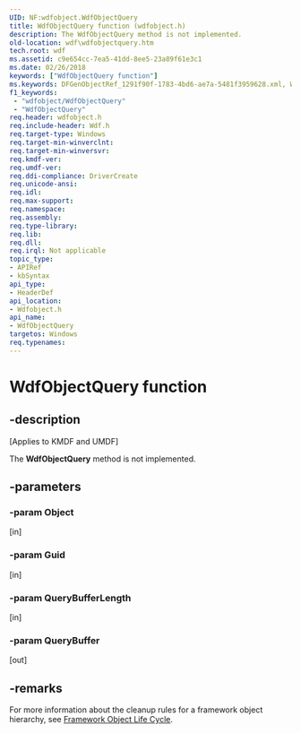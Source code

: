 ```yaml
---
UID: NF:wdfobject.WdfObjectQuery
title: WdfObjectQuery function (wdfobject.h)
description: The WdfObjectQuery method is not implemented.
old-location: wdf\wdfobjectquery.htm
tech.root: wdf
ms.assetid: c9e654cc-7ea5-41dd-8ee5-23a89f61e3c1
ms.date: 02/26/2018
keywords: ["WdfObjectQuery function"]
ms.keywords: DFGenObjectRef_1291f90f-1783-4bd6-ae7a-5481f3959628.xml, WdfObjectQuery, WdfObjectQuery method, kmdf.wdfobjectquery, wdf.wdfobjectquery, wdfobject/WdfObjectQuery
f1_keywords:
 - "wdfobject/WdfObjectQuery"
 - "WdfObjectQuery"
req.header: wdfobject.h
req.include-header: Wdf.h
req.target-type: Windows
req.target-min-winverclnt: 
req.target-min-winversvr: 
req.kmdf-ver: 
req.umdf-ver: 
req.ddi-compliance: DriverCreate
req.unicode-ansi: 
req.idl: 
req.max-support: 
req.namespace: 
req.assembly: 
req.type-library: 
req.lib: 
req.dll: 
req.irql: Not applicable
topic_type:
- APIRef
- kbSyntax
api_type:
- HeaderDef
api_location:
- Wdfobject.h
api_name:
- WdfObjectQuery
targetos: Windows
req.typenames: 
---
```


# WdfObjectQuery function


## -description


<p class="CCE_Message">[Applies to KMDF and UMDF]</p>

The <b>WdfObjectQuery</b> method is not implemented.


## -parameters




### -param Object 
[in]

### -param Guid 
[in]

### -param QueryBufferLength 
[in]

### -param QueryBuffer 
[out]
## -remarks

For more information about the cleanup rules for a framework object hierarchy, see [Framework Object Life Cycle](https://docs.microsoft.com/windows-hardware/drivers/wdf/framework-object-life-cycle).
